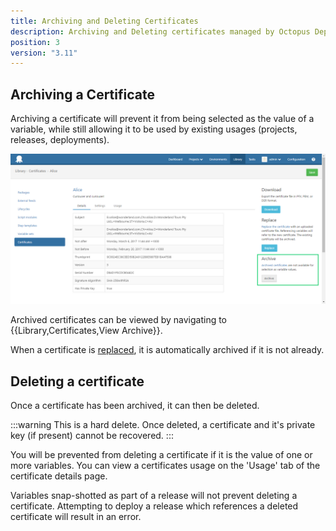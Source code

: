 ```yaml
---
title: Archiving and Deleting Certificates 
description: Archiving and Deleting certificates managed by Octopus Deploy 
position: 3 
version: "3.11"
---
```


## Archiving a Certificate

Archiving a certificate will prevent it from being selected as the value of a variable, while still allowing it to be used by existing usages (projects, releases, deployments). 

![](archive-certificate.png "width=500")

Archived certificates can be viewed by navigating to {{Library,Certificates,View Archive}}.

When a certificate is [replaced](certificates/replace-certificate.md), it is automatically archived if it is not already.

## Deleting a certificate

Once a certificate has been archived, it can then be deleted.  

:::warning
This is a hard delete. Once deleted, a certificate and it's private key (if present) cannot be recovered.
:::

You will be prevented from deleting a certificate if it is the value of one or more variables. You can view a certificates usage on the 'Usage' tab of the certificate details page.

Variables snap-shotted as part of a release will not prevent deleting a certificate. Attempting to deploy a release which references a deleted certificate will result in an error.